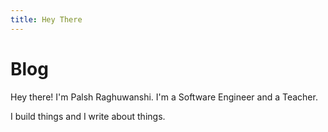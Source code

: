 ```yaml
---
title: Hey There
---
```


# Blog

Hey there! I'm Palsh Raghuwanshi. I'm a Software Engineer and a Teacher.

I build things and I write about things.